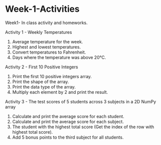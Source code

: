 # Week-1-Activities
Week1- In class activity and homeworks.

Activity 1 - Weekly Temperatures

1. Average temperature for the week.
2. Highest and lowest temperatures.
3. Convert temperatures to Fahrenheit.
4. Days where the temperature was above 20°C.

Activity 2 - First 10 Positive Integers

1. Print the first 10 positive integers array.
2. Print the shape of the array.
3. Print the data type of the array.
4. Multiply each element by 2 and print the result.

Activity 3 - The test scores of 5 students across 3 subjects in a 2D NumPy array

1. Calculate and print the average score for each student.
2. Calculate and print the average score for each subject.
3. The student with the highest total score (Get the index of the row with highest total score).
4. Add 5 bonus points to the third subject for all students.
